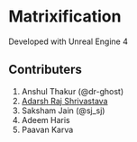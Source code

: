 # Matrixification

Developed with Unreal Engine 4

## Contributers
1. Anshul Thakur (@dr-ghost)
2. [Adarsh Raj Shrivastava](https://github.com/k3x9)
3. Saksham Jain (@sj_sj)
4. Adeem Haris
5. Paavan Karva
